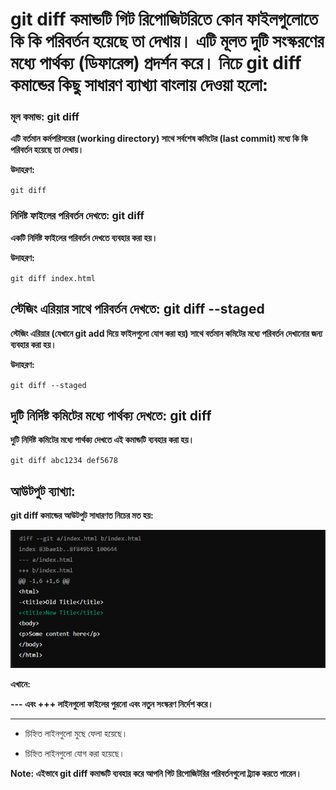 # git diff কমান্ডটি গিট রিপোজিটরিতে কোন ফাইলগুলোতে কি কি পরিবর্তন হয়েছে তা দেখায়। এটি মূলত দুটি সংস্করণের মধ্যে পার্থক্য (ডিফারেন্স) প্রদর্শন করে। নিচে git diff কমান্ডের কিছু সাধারণ ব্যাখ্যা বাংলায় দেওয়া হলো:

### মূল কমান্ড: git diff

**এটি বর্তমান কর্মপরিসরের (working directory) সাথে সর্বশেষ কমিটের (last commit) মধ্যে কি কি পরিবর্তন হয়েছে তা দেখায়।**

**উদাহরণ:**

`git diff`

### নির্দিষ্ট ফাইলের পরিবর্তন দেখতে: git diff <filename>

**একটি নির্দিষ্ট ফাইলের পরিবর্তন দেখতে ব্যবহার করা হয়।**

**উদাহরণ:**

`git diff index.html`

## স্টেজিং এরিয়ার সাথে পরিবর্তন দেখতে: git diff --staged

**স্টেজিং এরিয়ার (যেখানে git add দিয়ে ফাইলগুলো যোগ করা হয়) সাথে বর্তমান কমিটের মধ্যে পরিবর্তন দেখানোর জন্য ব্যবহার করা হয়।**

**উদাহরণ:**

`git diff --staged`

## দুটি নির্দিষ্ট কমিটের মধ্যে পার্থক্য দেখতে: git diff <commit1> <commit2>

**দুটি নির্দিষ্ট কমিটের মধ্যে পার্থক্য দেখতে এই কমান্ডটি ব্যবহার করা হয়।**

`git diff abc1234 def5678`

## আউটপুট ব্যাখ্যা:

**git diff কমান্ডের আউটপুট সাধারণত নিচের মত হয়:**

![git diff](image.png)

**এখানে:**

**--- এবং +++ লাইনগুলো ফাইলের পুরনো এবং নতুন সংস্করণ নির্দেশ করে।**

---

- চিহ্নিত লাইনগুলো মুছে ফেলা হয়েছে।

* চিহ্নিত লাইনগুলো যোগ করা হয়েছে।

**Note: এইভাবে git diff কমান্ডটি ব্যবহার করে আপনি গিট রিপোজিটরির পরিবর্তনগুলো ট্র্যাক করতে পারেন।**
